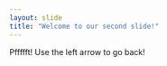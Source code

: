 ```yaml
---
layout: slide
title: "Welcome to our second slide!"
---
```

Pffffft!
Use the left arrow to go back!
